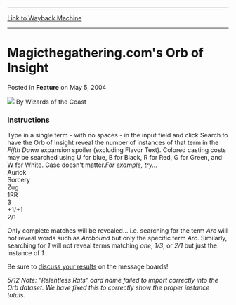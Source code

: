 
---
[Link to Wayback Machine](https://web.archive.org/web/20220519031546/https://magic.wizards.com/en/articles/archive/feature/magicthegatheringcoms-orb-insight-2004-05-05)

[_metadata_:author]:- "Wizards of the Coast"
[_metadata_:description]:- "Instructions Type in a single term - with no spaces - in the input field and click Search to have the Orb of Insight reveal the number of instances of that term in the Fifth Dawn expansion spoiler (excluding Flavor Text). Colored casting costs may be searched using U for blue, B for Black, R for Red, G for Green, and W for White. Case doesn't matter.For example, try... Auriok"
[_metadata_:generator]:- "Drupal 7 (http://drupal.org)"
[_metadata_:publish_date]:- "2004-05-05"
[_metadata_:title]:- "Magicthegathering.com's Orb of Insight"
[_metadata_:wayback_capture_timestamp]:- "2022-05-19 03:15:46+00:00"
[_metadata_:wayback_raw_url]:- "https://web.archive.org/web/20220519031546id_/https://magic.wizards.com/en/articles/archive/feature/magicthegatheringcoms-orb-insight-2004-05-05"
[_metadata_:wayback_url]:- "https://magic.wizards.com/en/articles/archive/feature/magicthegatheringcoms-orb-insight-2004-05-05"
---


Magicthegathering.com's Orb of Insight
======================================



 Posted in **Feature**
 on May 5, 2004 






![](https://media.magic.wizards.com/styles/auth_small/public/images/person/wizards_author.jpg)
By Wizards of the Coast














### Instructions

 Type in a single term - with no spaces - in the input field and click Search to have the Orb of Insight reveal the number of instances of that term in the *Fifth Dawn* expansion spoiler (excluding Flavor Text). Colored casting costs may be searched using U for blue, B for Black, R for Red, G for Green, and W for White. Case doesn't matter.*For example, try...*  
 Auriok  
 Sorcery  
 Zug  
 1RR  
 3  
 +1/+1  
 2/1  


Only complete matches will be revealed... i.e. searching for the term *Arc* will not reveal words such as *Arcbound* but only the specific term *Arc*. Similarly, searching for *1* will not reveal terms matching *one*, *1/3*, or *2/1* but just the instance of *1* .

Be sure to [discuss your results](http://boards1.wizards.com/showthread.php?s=&threadid=233949) on the message boards!


  
*5/12 Note: "Relentless Rats" card name failed to import correctly into the Orb dataset. We have fixed this to correctly show the proper instance totals.*







